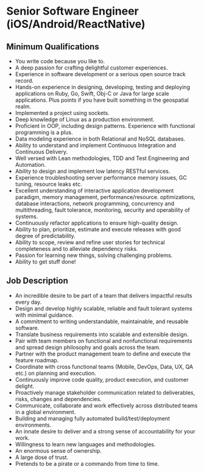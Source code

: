 # Senior Software Engineer (iOS/Android/ReactNative)

## Minimum Qualifications
* You write code because you like to.
* A deep passion for crafting delightful customer experiences.
* Experience in software development or a serious open source track record.
* Hands-on experience in designing, developing, testing and deploying applications on Ruby, Go, Swift, Obj-C or Java for large scale applications. Plus points if you have built something in the geospatial realm.
* Implemented a project using sockets.
* Deep knowledge of Linux as a production environment.
* Proficient in OOP, including design patterns. Experience with functional programming is a plus.
* Data modeling experience in both Relational and NoSQL databases.
* Ability to understand and implement Continuous Integration and Continuous Delivery.
* Well versed with Lean methodologies, TDD and Test Engineering and Automation.
* Ability to design and implement low latency RESTful services.
* Experience troubleshooting server performance memory issues, GC tuning, resource leaks etc.
* Excellent understanding of interactive application development paradigm, memory management, performance/resource. optimizations, database interactions, network programming, concurrency and multithreading, fault tolerance, monitoring, security and operability of systems.
* Continuously refactor applications to ensure high-quality design.
* Ability to plan, prioritize, estimate and execute releases with good degree of predictability.
* Ability to scope, review and refine user stories for technical completeness and to alleviate dependency risks.
* Passion for learning new things, solving challenging problems.
* Ability to get stuff done!

## Job Description
* An incredible desire to be part of a team that delivers impactful results every day.
* Design and develop highly scalable, reliable and fault tolerant systems with minimal guidance.
* A commitment to writing understandable, maintainable, and reusable software.
* Translate business requirements into scalable and extensible design.
* Pair with team members on functional and nonfunctional requirements and spread design philosophy and goals across the team.
* Partner with the product management team to define and execute the feature roadmap.
* Coordinate with cross functional teams (Mobile, DevOps, Data, UX, QA etc.) on planning and execution.
* Continuously improve code quality, product execution, and customer delight.
* Proactively manage stakeholder communication related to deliverables, risks, changes and dependencies.
* Communicate, collaborate and work effectively across distributed teams in a global environment.
* Building and managing fully automated build/test/deployment environments.
* An innate desire to deliver and a strong sense of accountability for your work.
* Willingness to learn new languages and methodologies.
* An enormous sense of ownership.
* A large dose of trust.
* Pretends to be a pirate or a commando from time to time.
